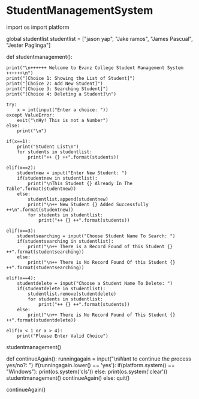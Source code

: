 # StudentManagementSystem
import os
import platform

global studentlist
studentlist = ["jason yap", "Jake ramos", "James Pascual", "Jester Paglinga"]

def studentmanagement():

	print("\n++++++ Welcome to Evanz College Student Management System ++++++\n")
	print("[Choice 1: Showing the List of Student]")
	print("[Choice 2: Add New Student]")
	print("]Choice 3: Searching Student]")
	print("[Choice 4: Deleting a Student]\n")

	try:
		x = int(input("Enter a choice: "))
	except ValueError:
		exit("\nHy! This is not a Number")
	else:
		print("\n")

	if(x==1):
		print("Student List\n")
		for students in studentlist:
			print("++ {} ++".format(students))

	elif(x==2):
		studentnew = input("Enter New Student: ")
		if(studentnew in studentlist):
			print("\nThis Student {} Already In The Table".format(studentnew))
		else:
			studentlist.append(studentnew)
			print("\n++ New Student {} Added Successfully ++\n".format(studentnew))
			for students in studentlist:
				print("++ {} ++".format(students))

	elif(x==3):
		studentsearching = input("Choose Student Name To Search: ")
		if(studentsearching in studentlist):
			print("\n++ There is a Record Found of this Student {} ++".format(studentsearching))
		else:
			print("\n++ There is No Record Found Of this Student {} ++".format(studentsearching))

	elif(x==4):
		studentdelete = input("Choose a Student Name To Delete: ")
		if(studentdelete in studentlist):
			studentlist.remove(studentdelete)
			for students in studentlist:
				print("++ {} ++".format(students))
		else:
			print("\n++ There is No Record Found of This Student {} ++".format(studentdelete))

	elif(x < 1 or x > 4):
		print("Please Enter Valid Choice")

studentmanagement()

def continueAgain():
	runningagain = input("\nWant to continue the process yes/no?: ")
	if(runningagain.lower() == 'yes'):
		if(platform.system() == "Windows"):
			print(os.system('cls'))
		else:
			print(os.system('clear'))
		studentmanagement()
		continueAgain()
	else:
		quit()

continueAgain()
